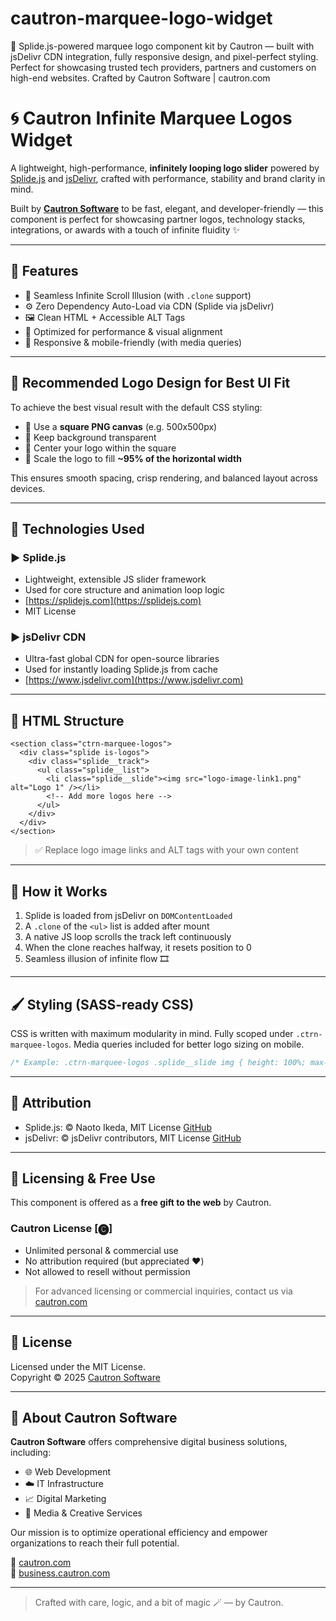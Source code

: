 # cautron-marquee-logo-widget
🚀 Splide.js-powered marquee logo component kit by Cautron — built with jsDelivr CDN integration, fully responsive design, and pixel-perfect styling. Perfect for showcasing trusted tech providers, partners and customers on high-end websites. Crafted by Cautron Software | cautron.com
# 🌀 Cautron Infinite Marquee Logos Widget

A lightweight, high-performance, **infinitely looping logo slider** powered by [Splide.js](https://splidejs.com/) and [jsDelivr](https://www.jsdelivr.com/), crafted with performance, stability and brand clarity in mind.

Built by **[Cautron Software](https://cautron.com)** to be fast, elegant, and developer-friendly — this component is perfect for showcasing partner logos, technology stacks, integrations, or awards with a touch of infinite fluidity ✨

---

## 🚀 Features

- 🔁 Seamless Infinite Scroll Illusion (with `.clone` support)
- ⚙️ Zero Dependency Auto-Load via CDN (Splide via jsDelivr)
- 🖼️ Clean HTML + Accessible ALT Tags
- 🧠 Optimized for performance & visual alignment
- 📱 Responsive & mobile-friendly (with media queries)

---

## 🧩 Recommended Logo Design for Best UI Fit
To achieve the best visual result with the default CSS styling:

- 🎨 Use a **square PNG canvas** (e.g. 500x500px)
- 🤍 Keep background transparent
- 🔲 Center your logo within the square
- 📐 Scale the logo to fill **~95% of the horizontal width**

This ensures smooth spacing, crisp rendering, and balanced layout across devices.

---

## 🔧 Technologies Used

### ▶ Splide.js
- Lightweight, extensible JS slider framework
- Used for core structure and animation loop logic
- [https://splidejs.com](https://splidejs.com)
- MIT License

### ▶ jsDelivr CDN
- Ultra-fast global CDN for open-source libraries
- Used for instantly loading Splide.js from cache
- [https://www.jsdelivr.com](https://www.jsdelivr.com)

---

## 🧩 HTML Structure
```
<section class="ctrn-marquee-logos">
  <div class="splide is-logos">
    <div class="splide__track">
      <ul class="splide__list">
        <li class="splide__slide"><img src="logo-image-link1.png" alt="Logo 1" /></li>
        <!-- Add more logos here -->
      </ul>
    </div>
  </div>
</section>
```

> ✅ Replace logo image links and ALT tags with your own content

---

## 🧠 How it Works
1. Splide is loaded from jsDelivr on `DOMContentLoaded`
2. A `.clone` of the `<ul>` list is added after mount
3. A native JS loop scrolls the track left continuously
4. When the clone reaches halfway, it resets position to 0
5. Seamless illusion of infinite flow 🎞️

---

## 🖌 Styling (SASS-ready CSS)
CSS is written with maximum modularity in mind. Fully scoped under `.ctrn-marquee-logos`.
Media queries included for better logo sizing on mobile.

```css
/* Example: .ctrn-marquee-logos .splide__slide img { height: 100%; max-height: 120px; } */
```

---

## 🧠 Attribution
- Splide.js: © Naoto Ikeda, MIT License [GitHub](https://github.com/Splidejs/splide)
- jsDelivr: © jsDelivr contributors, MIT License [GitHub](https://github.com/jsdelivr)

---

## 🎁 Licensing & Free Use
This component is offered as a **free gift to the web** by Cautron.

### Cautron License [🅒]
- Unlimited personal & commercial use
- No attribution required (but appreciated ❤️)
- Not allowed to resell without permission

> For advanced licensing or commercial inquiries, contact us via [cautron.com](https://cautron.com)

---

## 📜 License

Licensed under the MIT License.  
Copyright © 2025 [Cautron Software](https://cautron.com)

---

## 🏢 About Cautron Software
**Cautron Software** offers comprehensive digital business solutions, including:
- 🌐 Web Development
- ☁️ IT Infrastructure
- 📈 Digital Marketing
- 🎥 Media & Creative Services

Our mission is to optimize operational efficiency and empower organizations to reach their full potential.

🔗 [cautron.com](https://cautron.com)  
🔗 [business.cautron.com](https://business.cautron.com)

---

> Crafted with care, logic, and a bit of magic 🪄 — by Cautron.
